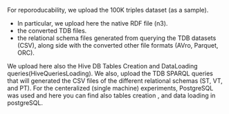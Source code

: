 For reporoducability, we upload the 100K triples dataset (as a sample). 
- In particular, we upload here the native RDF file (n3).
- the converted TDB files.
- the relational schema files generated from querying the TDB datasets (CSV), along side with the converted other file formats (AVro, Parquet, ORC).

We upload here also the Hive DB Tables Creation and DataLoading queries(HiveQueriesLoading). We also, upload the TDB SPARQL queries that will generated the CSV files of the different relational schemas (ST, VT, and PT). For the centeralized (single machine) experiments, PostgreSQL was used and here you can find also tables creation , and data loading in postgreSQL.

